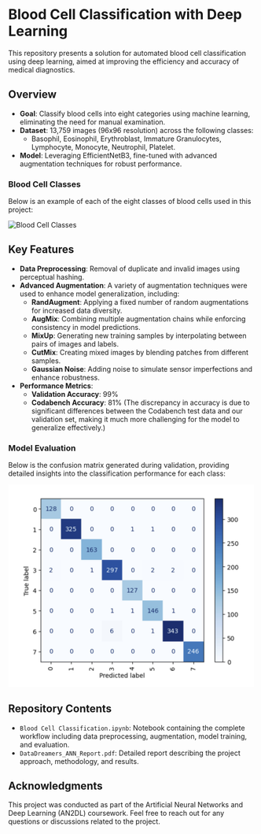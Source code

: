 # Blood Cell Classification with Deep Learning

This repository presents a solution for automated blood cell classification using deep learning, aimed at improving the efficiency and accuracy of medical diagnostics.

## Overview

- **Goal**: Classify blood cells into eight categories using machine learning, eliminating the need for manual examination.
- **Dataset**: 13,759 images (96x96 resolution) across the following classes:
  - Basophil, Eosinophil, Erythroblast, Immature Granulocytes, Lymphocyte, Monocyte, Neutrophil, Platelet.
- **Model**: Leveraging EfficientNetB3, fine-tuned with advanced augmentation techniques for robust performance.

### Blood Cell Classes
Below is an example of each of the eight classes of blood cells used in this project:

![Blood Cell Classes](‌Blood_cells.jpg)

## Key Features

- **Data Preprocessing**: Removal of duplicate and invalid images using perceptual hashing.
- **Advanced Augmentation**: A variety of augmentation techniques were used to enhance model generalization, including:
  - **RandAugment**: Applying a fixed number of random augmentations for increased data diversity.
  - **AugMix**: Combining multiple augmentation chains while enforcing consistency in model predictions.
  - **MixUp**: Generating new training samples by interpolating between pairs of images and labels.
  - **CutMix**: Creating mixed images by blending patches from different samples.
  - **Gaussian Noise**: Adding noise to simulate sensor imperfections and enhance robustness.
- **Performance Metrics**:
  - **Validation Accuracy**: 99%
  - **Codabench Accuracy**: 81% (The discrepancy in accuracy is due to significant differences between the Codabench test data and our validation set, making it much more challenging for the model to generalize effectively.)

### Model Evaluation
Below is the confusion matrix generated during validation, providing detailed insights into the classification performance for each class:

<img src="confusion_matrix.jpg" alt="Confusion Matrix" width="500"/>

## Repository Contents

- `Blood Cell Classification.ipynb`: Notebook containing the complete workflow including data preprocessing, augmentation, model training, and evaluation.
- `DataDreamers_ANN_Report.pdf`: Detailed report describing the project approach, methodology, and results.

## Acknowledgments

This project was conducted as part of the Artificial Neural Networks and Deep Learning (AN2DL) coursework.
Feel free to reach out for any questions or discussions related to the project.
